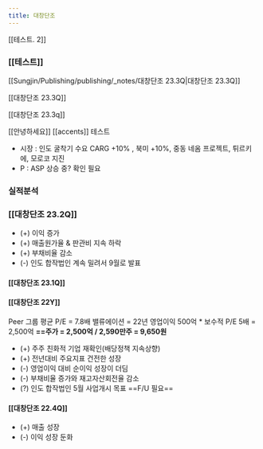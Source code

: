 ```yaml
---
title: 대창단조
---
```


[[테스트. 2]]

### [[테스트]] 

[[Sungjin/Publishing/publishing/_notes/대창단조 23.3Q|대창단조 23.3Q]]

[[대창단조 23.3Q]]

[[대창단조 23.3q]]

[[안녕하세요]]
[[accents]] 테스트
- 시장 : 인도 굴착기 수요 CARG +10% , 북미 +10%, 중동 네옴 프로젝트, 튀르키에, 모로코 지진 
- P : ASP 상승 중? 확인 필요 

### 실적분석
### [[대창단조 23.2Q]]
+ (+) 이익 증가
+ (+) 매출원가율 & 판관비 지속 하락
+ (+) 부채비율 감소
+ (-) 인도 합작법인 계속 밀려서 9월로 발표
#### [[대창단조 23.1Q]] 
#### [[대창단조 22Y]] 
Peer 그룹 평균 P/E = 7.8배 
밸류에이션 = 22년 영업이익 500억 * 보수적 P/E 5배 = 2,500억
**==주가 = 2,500억 / 2,590만주 = 9,650원**
* (+) 주주 친화적 기업 재확인(배당정책 지속상향)
* (+) 전년대비 주요지표 건전한 성장
* (-) 영업이익 대비 순이익 성장이 더딤 
* (-) 부채비율 증가와 재고자산회전율 감소 
* (?) 인도 합작법인 5월 사업개시 목표 ==F/U 필요== <br>
#### [[대창단조 22.4Q]] 
 * (+) 매출 성장
 * (-) 이익 성장 둔화 
